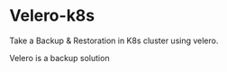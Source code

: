 # Velero-k8s
Take a Backup &amp; Restoration in K8s cluster using velero.

Velero is a backup solution
